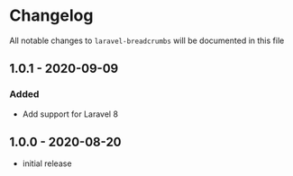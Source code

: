 # Changelog

All notable changes to `laravel-breadcrumbs` will be documented in this file

## 1.0.1 - 2020-09-09
### Added
- Add support for Laravel 8

## 1.0.0 - 2020-08-20

- initial release
